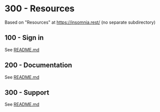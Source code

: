 # 300 - Resources

Based on "Resources" at https://insomnia.rest/ (no separate subdirectory)

## 100 - Sign in

See [README.md](./100/README.md)

## 200 - Documentation

See [README.md](./200/README.md)

## 300 - Support

See [README.md](./300/README.md)
